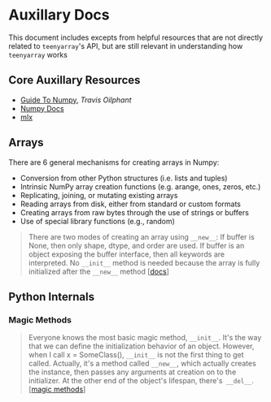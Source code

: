 # Auxillary Docs
This document includes excepts from helpful resources that are not directly related to `teenyarray`'s API, but are still relevant in understanding how `teenyarray` works

## Core Auxillary Resources
- [Guide To Numpy](https://web.mit.edu/dvp/Public/numpybook.pdf), *Travis Oilphant*
- [Numpy Docs](https://numpy.org/doc/stable/index.html)
- [mlx](https://github.com/ml-explore/mlx)

## Arrays
There are 6 general mechanisms for creating arrays in Numpy:
- Conversion from other Python structures (i.e. lists and tuples)
- Intrinsic NumPy array creation functions (e.g. arange, ones, zeros, etc.)
- Replicating, joining, or mutating existing arrays
- Reading arrays from disk, either from standard or custom formats
- Creating arrays from raw bytes through the use of strings or buffers
- Use of special library functions (e.g., random)


> There are two modes of creating an array using `__new__`:
If buffer is None, then only shape, dtype, and order are used.
If buffer is an object exposing the buffer interface, then all keywords are interpreted.
No `__init__` method is needed because the array is fully initialized after the `__new__` method [[docs](https://numpy.org/doc/stable/reference/generated/numpy.ndarray.html)]

## Python Internals

### Magic Methods

>Everyone knows the most basic magic method, `__init__`. It's the way that we can define the initialization behavior of an object. However, when I call x = SomeClass(), `__init__` is not the first thing to get called. Actually, it's a method called `__new__`, which actually creates the instance, then passes any arguments at creation on to the initializer. At the other end of the object's lifespan, there's` __del__`. [[magic methods](https://rszalski.github.io/magicmethods/)]

